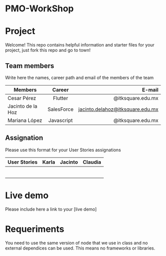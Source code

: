 # PMO-WorkShop
# Project 

Welcome! This repo contains helpful information and starter files for your project, just fork this repo and go to town!

## Team members

Write here the names, career path and email of the members of the team

| Members           |   Career   |                           E-mail |
| ----------------- | :--------: | -------------------------------: |
| Cesar Pérez     |  Flutter   |   @itksquare.edu.mx |
| Jacinto de la Hoz | SalesForce | jacinto.delahoz@itksquare.edu.mx |
| Mariana López      | Javascript |    @itksquare.edu.mx |

## Assignation

Please use this format for your User Stories assignations

| User Stories     | Karla | Jacinto | Claudia |
| ---------------- | :---: | :-----: | ------: |
|  |       |         |        |
|  |       |         |         |
|  |       |         |         |
|  |       |         |       |
|  |       |         |         |
|  |       |        |         |


# Live demo

Please include here a link to your [live demo]

# Requeriments

You need to use the same version of node that we use in class and no external dependices can be used. This means no frameworks or libraries.

